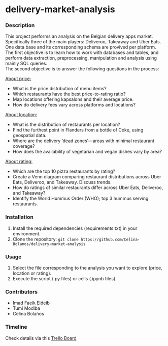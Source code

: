 # delivery-market-analysis

### Description
This project performs an analysis on the Belgian delivery apps market. Specifically three of the main players: Deliveroo, Takeaway and Uber Eats. <br>
One data base and its corresponding schema are provived per platform. <br>
The first objective is to learn how to work with databases and tables, and perform data extraction, preprocessing, manipulation and analysis using mainly SQL queries.<br>
The second objective is to answer the following questions in the process: <br>

<u>About price:</u><br>

- What is the price distribution of menu items? 
- Which restaurants have the best price-to-rating ratio?
- Map locations offering kapsalons and their average price.
- How do delivery fees vary across platforms and locations?

<u>About location:</u> <br>

- What is the distribution of restaurants per location?
- Find the furthest point in Flanders from a bottle of Coke, using geospatial data.
- Where are the delivery ‘dead zones’—areas with minimal restaurant coverage?
- How does the availability of vegetarian and vegan dishes vary by area?

<u>About rating: </u><br>

- Which are the top 10 pizza restaurants by rating?
- Create a Venn diagram comparing restaurant distributions across Uber Eats, Deliveroo, and Takeaway. Discuss trends.
- How do ratings of similar restaurants differ across Uber Eats, Deliveroo, and Takeaway?
- Identify the World Hummus Order (WHO); top 3 hummus serving restaurants.

### Installation
1. Install the required dependencies (requirements.txt) in your environment.
2. Clone the repository:  ```git clone https://github.com/Celina-Bolanos/delivery-market-analysis``` <br>


### Usage
1. Select the file corresponding to the analysis you want to explore (price, location or rating).
2. Execute the script (.py files) or cells (.ipynb files).<br>

### Contributors<br>
- Imad Faeik Eldeib 
- Tumi Modiba
- Celina Bolaños

### Timeline

Check details via this [Trello Board](https://trello.com/invite/b/677b94ee82e34518f18d84d5/ATTI4c8ead4004a0461a7db0beb2f4d619d5D5FB3BA7/delivery-market-analysis)